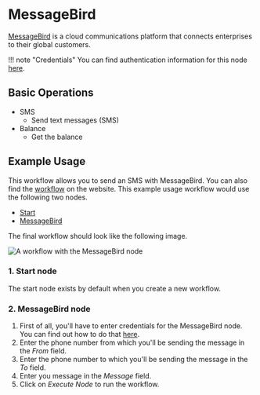 # MessageBird

[MessageBird](https://www.messagebird.com/) is a cloud communications platform that connects enterprises to their global customers.

!!! note "Credentials"
    You can find authentication information for this node [here](/integrations/builtin/credentials/messagebird/).


## Basic Operations

* SMS
    * Send text messages (SMS)
* Balance
    * Get the balance

## Example Usage

This workflow allows you to send an SMS with MessageBird. You can also find the [workflow](https://n8n.io/workflows/455) on the website. This example usage workflow would use the following two nodes.
- [Start](/integrations/builtin/core-nodes/n8n-nodes-base.start/)
- [MessageBird]()

The final workflow should look like the following image.

![A workflow with the MessageBird node](/_images/integrations/builtin/app-nodes/messagebird/workflow.png)

### 1. Start node

The start node exists by default when you create a new workflow.

### 2. MessageBird node

1. First of all, you'll have to enter credentials for the MessageBird node. You can find out how to do that [here](/integrations/builtin/credentials/messagebird/).
2. Enter the phone number from which you'll be sending the message in the *From* field.
3. Enter the phone number to which you'll be sending the message in the *To* field.
4. Enter you message in the *Message* field.
5. Click on *Execute Node* to run the workflow.
